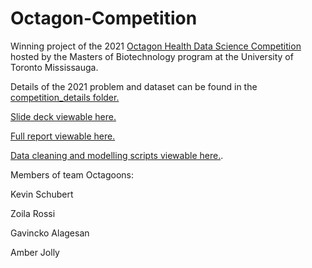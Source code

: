 # Octagon-Competition

Winning project of the 2021 [Octagon Health Data Science Competition](https://www.utm.utoronto.ca/mbiotech/octagon-health-data-science-competition) hosted by the Masters of Biotechnology program at the University of Toronto Mississauga.

Details of the 2021 problem and dataset can be found in the [competition_details folder.](https://github.com/QueekCode/Octagoons/tree/main/Competition_Details)

[Slide deck viewable here.](https://github.com/QueekCode/Octagoons/blob/main/Octagon_Presentation.pdf)

[Full report viewable here.](https://github.com/QueekCode/Octagoons/blob/main/Final_Report.pdf)

[Data cleaning and modelling scripts viewable here.](https://github.com/QueekCode/Octagoons/blob/main/Octagoons.R).

Members of team Octagoons:

  Kevin Schubert
  
  Zoila Rossi
  
  Gavincko Alagesan
  
  Amber Jolly
